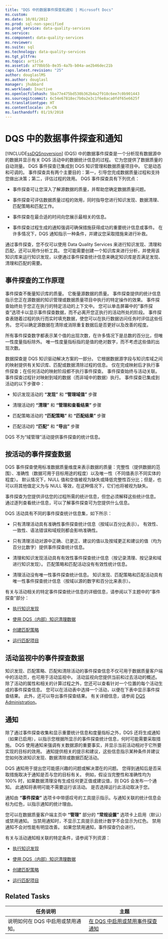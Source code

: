 ```yaml
---
title: "DQS 中的数据事件探查和通知 | Microsoft Docs"
ms.custom: 
ms.date: 10/01/2012
ms.prod: sql-non-specified
ms.prod_service: data-quality-services
ms.service: 
ms.component: data-quality-services
ms.reviewer: 
ms.suite: sql
ms.technology: data-quality-services
ms.tgt_pltfrm: 
ms.topic: article
ms.assetid: a778bb5b-8e35-4a7b-b04a-ae2b46dec21b
caps.latest.revision: "25"
author: douglaslMS
ms.author: douglasl
manager: jhubbard
ms.workload: Inactive
ms.openlocfilehash: 5ba77e475bd530b362b4a2f918c6ee7c0b901443
ms.sourcegitcommit: 6c54e67818ec7b0a2e3c1f6e8aca0fdf65e6625f
ms.translationtype: HT
ms.contentlocale: zh-CN
ms.lasthandoff: 01/19/2018
---
```

# <a name="data-profiling-and-notifications-in-dqs"></a>DQS 中的数据事件探查和通知
  [!INCLUDE[ssDQSnoversion](../includes/ssdqsnoversion-md.md)] (DQS) 中的数据事件探查是一个分析现有数据源中的数据并显示有关 DQS 活动中的数据统计信息的过程。 它为您提供了数据质量的自动测量。 DQS 事件探查已集成到 DQS 知识管理和数据质量项目中。 它是动态和可调的。 事件探查具有两个主要目的：第一，引导您完成数据质量过程和支持您做出决策；第二，评估过程的效用。 DQS 事件探查具有下列优点：  
  
-   事件探查可让您深入了解源数据的质量，并帮助您确定数据质量问题。  
  
-   事件探查可评估数据质量过程的效用，同时指导您进行知识发现、数据清理、匹配策略和匹配工作。  
  
-   事件探查在最合适的时间向您展示最相关的信息。  
  
-   事件探查过程生成的通知强调可确保措施获得成功的重要统计信息或事件。 在许多情况下，DQS 通知指示一种条件，并建议您采取措施来进行补救。  
  
 通过事件探查，您不仅可以使用 Data Quality Services 来进行知识发现、清理和匹配，还可以用作分析工具。 您可能需要创建一个知识库来进行分析，并使用该知识库来运行知识发现，以便通过事件探查统计信息来确定知识库是否满足发现、清理和匹配的需要。  
  
##  <a name="How"></a> 事件探查的工作原理  
 事件探查不衡量知识库的质量。 它衡量源数据的质量。 事件探查提供的统计信息指示您正在源数据的知识管理或数据质量项目中执行的特定操作的效果。 事件探查始终处于您正在执行的特定活动的上下文中。 您可以单击屏幕中的“事件探查”选项卡以显示事件探查数据，而不必离开您正执行的活动所处的阶段。 事件探查表随着过程的执行而实时填充数据，使您可以在执行数据访问任务时评估这些任务。 您可以确定源数据在清除或消除重复数据后是否更好以及改善的程度。  
  
 所有事件探查数字都表示某个值的出现次数，在许多情况下是总数的百分比，但唯一性度量指标除外。 唯一性度量指标指的是值的绝对数字，而不考虑这些值的出现次数。  
  
 数据探查是 DQS 知识驱动解决方案的一部分。 它根据数据源字段与知识库域之间的映射提供有关知识库、匹配或数据清除过程的信息。 仅在完成映射后才执行事件探查；在任何活动的映射阶段都不执行事件探查。 事件探查始终与活动关联。 事件探查过程针对映射到域的数据（而非域中的数据）执行。 事件探查已集成到活动的以下步骤中：  
  
-   知识发现活动的 **“发现”** 和 **“管理域值”** 步骤  
  
-   清理活动的 **“清理”** 和 **“管理和查看结果”** 步骤  
  
-   匹配策略活动的 **“匹配策略”** 和 **“匹配结果”** 步骤  
  
-   匹配活动的 **“匹配”** 和 **“导出”** 步骤  
  
 DQS 不为“域管理”活动提供事件探查的统计信息。  
  
##  <a name="Activity"></a> 按活动的事件探查数据  
 DQS 事件探查使用标准数据质量维度来表示数据的质量：完整性（提供数据的范围）、准确性（数据可用于目标用途的程度）以及唯一性（不同值表示不同实体的程度）。 默认情况下，NULL 值和空值被视为缺失或降低完整性百分比；但是，也可以将其他值定义为与 NULL 等效，在这种情况下，它们也将被视为缺失。  
  
 事件探查为您提供评估您的过程所需的统计信息，但您必须解释这些统计信息。 通过逐列查看统计信息，可以了解事件探查可为您提供什么信息。  
  
 DQS 活动具有不同的事件探查统计信息集，如下所示：  
  
-   只有清理活动具有准确性事件探查统计信息（按域以百分比表示）。 有效性、一致性、语法错误和域规则都会影响准确性。  
  
-   只有清理活动对源中正确、已更正、建议的值以及按域更正和建议的值（均为百分比数字）提供事件探查统计信息。  
  
-   清理和知识发现活动具有有效性事件探查统计信息（按记录清理、按记录和域进行知识发现）。 匹配策略和匹配活动没有有效性统计信息。  
  
-   清理活动没有唯一性事件探查统计信息。 知识发现、匹配策略和匹配活动具有唯一性事件探查统计信息（按域以源的数字和百分比来表示）。  
  
 有关与活动相关的特定事件探查统计信息的详细信息，请参阅以下主题中的“事件探查”部分：  
  
-   [执行知识发现](../data-quality-services/perform-knowledge-discovery.md)  
  
-   [使用 DQS（内部）知识清理数据](../data-quality-services/cleanse-data-using-dqs-internal-knowledge.md)  
  
-   [创建匹配策略](../data-quality-services/create-a-matching-policy.md)  
  
-   [运行匹配项目](../data-quality-services/run-a-matching-project.md)  
  
##  <a name="Monitoring"></a> 活动监视中的事件探查数据  
 知识发现、匹配策略、匹配和清除活动的事件探查信息不仅可用于数据质量客户端中的活动页，也可用于活动监视中。 活动监视向您提供当前和过去活动的概述。 除了活动的属性和相关的计算过程之外，您还可以查看针对一个位置的每个活动生成的事件探查信息。 您可以在活动表中选择一个活动，以便在下表中显示事件探查结果。 此外，还可以导出事件探查结果。 有关详细信息，请参阅 [DQS Administration](../data-quality-services/dqs-administration.md)。  
  
##  <a name="Notifications"></a> 通知  
 除了通过事件探查收集和显示重要统计信息和度量指标之外，DQS 还将生成通知（如果已启用），以指示您根据所显示的事件探查统计信息，何时可能需要采取措施。 DQS 使用通知来强调有关数据源的重要事实，并显示当前活动相对于它所要实现的目标的效用。 通知提供相关的提示和建议，这些信息指示某种条件并建议您如何改进知识发现、数据清除或数据匹配活动。  
  
 DQS 通知用于提出您可能感兴趣的问题或解决潜在的问题。 您得到通知后是否采取措施取决于通知是否与您的目标有关。 例如，假设当完整性和准确性均为 100% 时，如果数据清理没有生成任何更正值或建议值，则 DQS 会发布一个通知。 此通知将表明可能不需要运行该活动。 是否选择运行此活动取决于您。  
  
 通知由 **“事件探查”** 选项卡中带感叹号的工具提示指示。与通知关联的统计信息会标为红色，以指示通知的统计理由。  
  
 您可以在数据质量客户端主页中 **“管理”** 部分的 **“常规设置”** 选项卡上启用（默认）或禁用通知。 当禁用通知时，不显示工具提示且统计数字不会显示为红色。 禁用通知不会对性能有明显改善。 如果您禁用通知，事件探查仍会进行。  
  
 有关与活动通知相关联的特定条件，请参阅下列资源：  
  
-   [执行知识发现](../data-quality-services/perform-knowledge-discovery.md)  
  
-   [使用 DQS（内部）知识清理数据](../data-quality-services/cleanse-data-using-dqs-internal-knowledge.md)  
  
-   [创建匹配策略](../data-quality-services/create-a-matching-policy.md)  
  
-   [运行匹配项目](../data-quality-services/run-a-matching-project.md)  
  
## <a name="related-tasks"></a>Related Tasks  
  
|任务说明|主题|  
|----------------------|-----------|  
|说明如何在 DQS 中启用或禁用通知。|[在 DQS 中启用或禁用事件探查通知](../data-quality-services/enable-or-disable-profiling-notifications-in-dqs.md)|  
  
  
